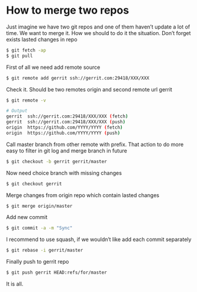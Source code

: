 # How to merge two repos

Just imagine we have two git repos and one of them haven’t update a lot of time. We want to merge it.
How we should to do it the situation.
Don’t forget exists lasted changes in repo

```bash
$ git fetch -ap 
$ git pull
```

First of all we need add remote source

```bash
$ git remote add gerrit ssh://gerrit.com:29418/XXX/XXX
```

Check it. Should be two remotes origin and second remote url gerrit

```bash
$ git remote -v

# Output
gerrit	ssh://gerrit.com:29418/XXX/XXX (fetch)
gerrit	ssh://gerrit.com:29418/XXX/XXX (push)
origin	https://github.com/YYYY/YYYY (fetch)
origin	https://github.com/YYYY/YYYY (push)
```

Call master branch from other remote with prefix. That action to do more easy to filter in git log and merge branch in future

```bash
$ git checkout -b gerrit gerrit/master
```

Now need choice branch with missing changes

```bash
$ git checkout gerrit
```

Merge changes from origin repo which contain lasted changes

```bash
$ git merge origin/master
```

Add new commit

```bash
$ git commit -a -m "Sync"
```

I recommend to use squash, if we wouldn’t like add each commit separately

```bash
$ git rebase -i gerrit/master
```

Finally push to gerrit repo

```bash
$ git push gerrit HEAD:refs/for/master
```

It is all.
